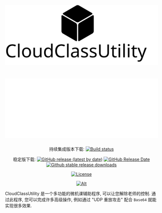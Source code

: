 <div align="center">

# ![CloudClassUtility](./res/logo-light.svg#gh-light-mode-only)
# ![CloudClassUtility](./res/logo-dark.svg#gh-dark-mode-only)

持续集成版本下载: [![Build status](https://ci.appveyor.com/api/projects/status/5utm8n3uw2ej8nbt?svg=true)](https://ci.appveyor.com/project/Cookie987/cloudclassutility)

稳定版下载: [![GitHub release (latest by date)](https://img.shields.io/github/v/release/Cookie987/CloudClassUtility?logo=github)](https://github.com/Cookie987/CloudClassUtility/releases)
[![GitHub Release Date](https://img.shields.io/github/release-date/Cookie987/CloudClassUtility)](https://github.com/Cookie987/CloudClassUtility/releases/latest)
[![Github stable release downloads](https://img.shields.io/github/downloads/Cookie987/CloudClassUtility/latest/total.svg?label=downloads&logo=github&cacheSeconds=600)](https://github.com/Cookie987/CloudClassUtility/releases/latest)

[![License](https://img.shields.io/github/license/Cookie987/CloudClassUtility.svg?label=License&logo=gnu)](https://github.com/Cookie987/CloudClassUtility/blob/main/LICENSE.md)

[![Alt](https://repobeats.axiom.co/api/embed/bd418cb285929486c83bfa7e797eff5ac913da33.svg "Repobeats analytics image")](https://github.com/Cookie987/CloudClassUtility)
</div>

CloudClassUtility 是一个多功能的微机课辅助程序, 可以让您解除老师的控制. 通过此程序, 您可以完成许多高级操作, 例如通过 "UDP 重放攻击" 配合 `Base64` 就能实现很多效果.

